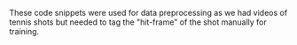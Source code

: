These code snippets were used for data preprocessing as we had videos of tennis shots but needed to tag the "hit-frame" of the shot manually for training.

